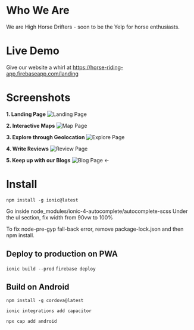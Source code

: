 # Who We Are
We are High Horse Drifters - soon to be the Yelp for horse enthusiasts.
# Live Demo
Give our website a whirl at https://horse-riding-app.firebaseapp.com/landing
# Screenshots
**1. Landing Page**
![Landing Page](https://i.imgur.com/45URHRW.png)

**2. Interactive Maps**
![Map Page](https://i.imgur.com/E4y4t70.png)

**3. Explore through Geolocation**
![Explore Page](https://i.imgur.com/dfu2qRA.png)

**4. Write Reviews**
![Review Page](https://i.imgur.com/r5occ8I.png)

**5. Keep up with our Blogs**
![Blog Page](https://i.imgur.com/Ub99igl.png)
<-

# Install
`npm install -g ionic@latest`

Go inside node_modules/ionic-4-autocomplete/autocomplete-scss
Under the ul section, fix width from 90vw to 100%

To fix node-pre-gyp fall-back error, remove package-lock.json and then npm install.

## Deploy to production on PWA
`ionic build --prod`
`firebase deploy`

## Build on Android

`npm install -g cordova@latest`

`ionic integrations add capacitor`

`npx cap add android`
